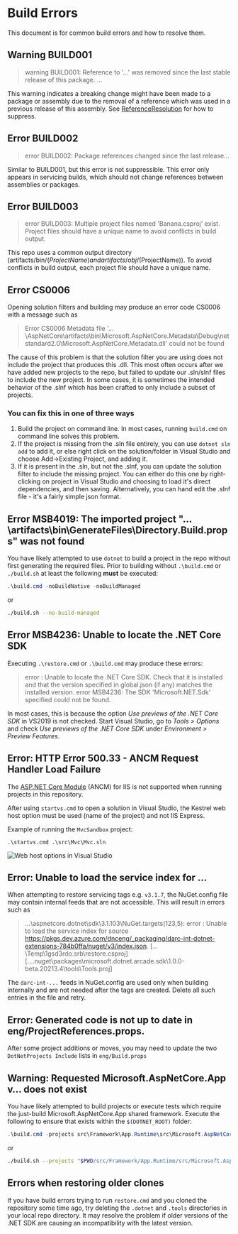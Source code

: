 # Build Errors

This document is for common build errors and how to resolve them.

## Warning BUILD001

> warning BUILD001: Reference to '&hellip;' was removed since the last stable release of this package. &hellip;

This warning indicates a breaking change might have been made to a package or assembly due to the removal of a reference which was used
in a previous release of this assembly. See [ReferenceResolution](./ReferenceResolution.md) for how to suppress.

## Error BUILD002

> error BUILD002: Package references changed since the last release&hellip;

Similar to BUILD001, but this error is not suppressible. This error only appears in servicing builds, which should not change references between assemblies or packages.

## Error BUILD003

> error BUILD003: Multiple project files named 'Banana.csproj' exist. Project files should have a unique name to avoid conflicts in build output.

This repo uses a common output directory (artifacts/bin/$(ProjectName) and artifacts/obj/$(ProjectName)). To avoid conflicts in build output, each
project file should have a unique name.

## Error CS0006

Opening solution filters and building may produce an error code CS0006 with a message such as

> Error CS0006 Metadata file '&hellip;\AspNetCore\artifacts\bin\Microsoft.AspNetCore.Metadata\Debug\netstandard2.0\Microsoft.AspNetCore.Metadata.dll' could not be found

The cause of this problem is that the solution filter you are using does not include the project that produces this .dll. This most often occurs after we have added new projects to the repo, but failed to update our .sln/slnf files to include the new project. In some cases, it is sometimes the intended behavior of the .slnf which has been crafted to only include a subset of projects.

### You can fix this in one of three ways

1. Build the project on command line. In most cases, running `build.cmd` on command line solves this problem.
2. If the project is missing from the .sln file entirely, you can use `dotnet sln add` to add it, or else right click on the solution/folder in Visual Studio and choose Add->Existing Project, and adding it.
3. If it is present in the .sln, but not the .slnf, you can update the solution filter to include the missing project. You can either do this one by right-clicking on project in Visual Studio and choosing to load it's direct dependencies, and then saving.  Alternatively, you can hand edit the .slnf file - it's a fairly simple json format.

## Error MSB4019: The imported project "&hellip;\artifacts\bin\GenerateFiles\Directory.Build.props" was not found

You have likely attempted to use `dotnet` to build a project in the repo without first generating the required files.
Prior to building without `.\build.cmd` or `./build.sh` at least the following **must** be executed:

```powershell
.\build.cmd -noBuildNative -noBuildManaged
```

or

```bash
./build.sh --no-build-managed
```

## Error MSB4236: Unable to locate the .NET Core SDK

Executing `.\restore.cmd` or `.\build.cmd` may produce these errors:

> error : Unable to locate the .NET Core SDK. Check that it is installed and that the version specified in global.json (if any) matches the installed version.
> error MSB4236: The SDK 'Microsoft.NET.Sdk' specified could not be found.

In most cases, this is because the option _Use previews of the .NET Core SDK_ in VS2019 is not checked. Start Visual Studio, go to _Tools > Options_ and check _Use previews of the .NET Core SDK_ under _Environment > Preview Features_.

## Error: HTTP Error 500.33 - ANCM Request Handler Load Failure

The [ASP.NET Core Module](https://docs.microsoft.com/aspnet/core/host-and-deploy/aspnet-core-module) (ANCM) for IIS is not supported when running projects in this repository.

After using `startvs.cmd` to open a solution in Visual Studio, the Kestrel web host option must be used (name of the project) and not IIS Express.

Example of running the `MvcSandbox` project:

`.\startvs.cmd .\src\Mvc\Mvc.sln`

![Web host options in Visual Studio](./vs-iis-express-aspnet-core-mvc-sandbox.jpg)

## Error: Unable to load the service index for &hellip;

When attempting to restore servicing tags e.g. `v3.1.7`,  the NuGet.config file may contain internal feeds that are not accessible. This will result in errors such as

> &hellip;\aspnetcore\.dotnet\sdk\3.1.103\NuGet.targets(123,5): error : Unable to load the service index for source https://pkgs.dev.azure.com/dnceng/_packaging/darc-int-dotnet-extensions-784b0ffa/nuget/v3/index.json. [&hellip;\Temp\1gsd3rdo.srb\restore.csproj] [&hellip;\.nuget\packages\microsoft.dotnet.arcade.sdk\1.0.0-beta.20213.4\tools\Tools.proj]

The `darc-int-...` feeds in NuGet.config are used only when building internally and are not needed after the tags are created. Delete all such entries in the file and retry.

## Error: Generated code is not up to date in eng/ProjectReferences.props.

After some project additions or moves, you may need to update the two `DotNetProjects Include` lists in `eng/Build.props`

## Warning: Requested Microsoft.AspNetCore.App v&hellip; does not exist

You have likely attempted to build projects or execute tests which require the just-build Microsoft.AspNetCore.App
shared framework. Execute the following to ensure that exists within the `$(DOTNET_ROOT)` folder:

```powershell
.\build.cmd -projects src\Framework\App.Runtime\src\Microsoft.AspNetCore.App.Runtime.csproj
```

or

```bash
./build.sh --projects "$PWD/src/Framework/App.Runtime/src/Microsoft.AspNetCore.App.Runtime.csproj"
```

## Errors when restoring older clones

If you have build errors trying to run `restore.cmd` and you cloned the repository some time ago,
try deleting the `.dotnet` and `.tools` directories in your local repo directory. It may resolve
the problem if older versions of the .NET SDK are causing an incompatibility with the latest version.
